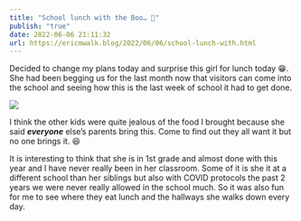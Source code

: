 ```yaml
---
title: "School lunch with the Boo… 👻"
publish: "true"
date: 2022-06-06 21:11:32
url: https://ericmwalk.blog/2022/06/06/school-lunch-with.html
---
```


Decided to change my plans today and surprise this girl for lunch today 😁. She had been begging us for the last month now that visitors can come into the school and seeing how this is the last week of school it had to get done.

![](https://ericmwalk.blog/uploads/2022/ab02630401.jpg)

I think the other kids were quite jealous of the food I brought because she said ***everyone*** else’s parents bring this. Come to find out they all want it but no one brings it. 😆

It is interesting to think that she is in 1st grade and almost done with this year and I have never really been in her classroom. Some of it is she it at a different school than her siblings but also with COVID protocols the past 2 years we were never really allowed in the school much. So it was also fun for me to see where they eat lunch and the hallways she walks down every day.